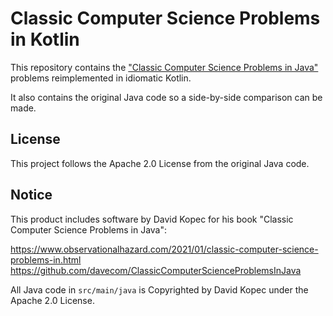 # Classic Computer Science Problems in Kotlin

This repository contains the ["Classic Computer Science Problems in Java"](https://www.observationalhazard.com/2021/01/classic-computer-science-problems-in.html)
problems reimplemented in idiomatic Kotlin. 

It also contains the original Java code so a side-by-side comparison can be made.

## License

This project follows the Apache 2.0 License from the original Java code.

## Notice

This product includes software by David Kopec for his book "Classic Computer Science Problems in Java":

https://www.observationalhazard.com/2021/01/classic-computer-science-problems-in.html
https://github.com/davecom/ClassicComputerScienceProblemsInJava

All Java code in `src/main/java` is Copyrighted by David Kopec under the Apache 2.0 License.
